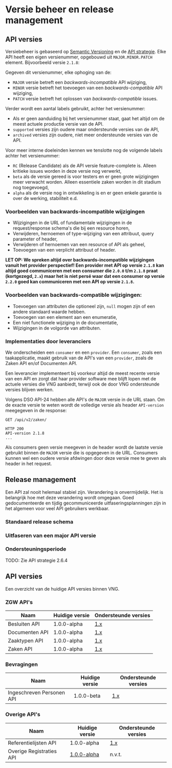 # Versie beheer en release management

## API versies

Versiebeheer is gebaseerd op [Semantic Versioning](https://semver.org) en de
[API strategie](https://aandeslagmetdeomgevingswet.nl/digitaal-stelsel/technisch-aansluiten/standaarden/api-uri-strategie/).
Elke  API heeft een eigen versienummer, opgebouwd uit `MAJOR.MINOR.PATCH` 
element. Bijvoorbeeld versie `2.1.8`:

Gegeven dit versienummer, elke ophoging van de:

* `MAJOR` versie betreft een *backwards-incompatible* API wijziging,
* `MINOR` versie betreft het toevoegen van een *backwards-compatible* API 
  wijziging,
* `PATCH` versie betreft het oplossen van *backwards-compatible* issues.

Verder wordt een aantal labels gebruikt, achter het versienummer:

* Als er geen aanduiding bij het versienummer staat, gaat het altijd om de
  meest actuele productie versie van de API.
* `supported` versies zijn oudere maar ondersteunde versies van de API,
* `archived` versies zijn oudere, niet meer ondersteunde versies van de API.

Voor meer interne doeleinden kennen we tenslotte nog de volgende labels achter
het versienummer:

* `RC` (Release Candidate) als de API versie feature-complete is. Alleen
  kritieke issues worden in deze versie nog verwerkt,
* `beta` als de versie gereed is voor testers en er geen grote wijzigingen meer
  verwacht worden. Alleen essentiele zaken worden in dit stadium nog 
  toegevoegd,
* `alpha` als de versie nog in ontwikkeling is en er geen enkele garantie is
  over de werking, stabiliteit e.d.

### Voorbeelden van backwards-incompatible wijzigingen

* Wijzigingen in de URL of fundamentale wijzigingen in de request/response
  schema's die bij een resource horen,
* Verwijderen, hernoemen of type-wijziging van een attribuut, query parameter
  of header,
* Verwijderen of hernoemen van een resource of API als geheel,
* Toevoegen van een verplicht attribuut of header.

**LET OP: We spreken altijd over backwards-incompatible wijzigingen vanuit het 
provider perspectief! Een provider met API op versie `2.1.8` kan altijd goed
communiceren met een consumer die `2.0.0` t/m `2.1.8` praat (kortgezegd,
`2.x`) maar het is niet persé waar dat een consumer op versie `2.2.0` goed kan 
communiceren met een API op versie `2.1.8`.**

### Voorbeelden van backwards-compatible wijzigingen:

* Toevoegen van attributen die optioneel zijn, `null` mogen zijn of een andere
  standaard waarde hebben.
* Toevoegen van een element aan een enumeratie,
* Een niet functionele wijziging in de documentatie,
* Wijzigingen in de volgorde van attributen.

### Implementaties door leveranciers

We onderscheiden een `consumer` en een `provider`. Een `consumer`, zoals een
taakapplicatie, maakt gebruik van de API's van een `provider`, zoals de Zaken
API en/of Documenten API.

Een leverancier implementeert bij voorkeur altijd de meest recente versie van
een API en zorgt dat haar provider software mee blijft lopen met de actuele 
versies die VNG aanbiedt, terwijl ook de door VNG ondersteunde versies blijven 
werken.

Volgens DSO API-24 hebben alle API's de `MAJOR` versie in de URL staan. Om de
exacte versie te weten wordt de volledige versie als header `API-version`
meegegeven in de response:

```
GET /api/v2/zaken/

HTTP 200
API-version 2.1.8
...
```

Als consumers geen versie meegeven in de header wordt de laatste versie 
gebruikt binnen de `MAJOR` versie die is opgegeven in de URL. Consumers kunnen
wel een oudere versie afdwingen door deze versie mee te geven als header in het
request.

## Release management 

Een API zal nooit helemaal stabiel zijn. Verandering is onvermijdelijk. Het is 
belangrijk hoe met deze verandering wordt omgegaan. Goed gedocumenteerde en 
tijdig gecommuniceerde uitfaseringsplanningen zijn in het algemeen voor veel 
API gebruikers werkbaar.

### Standaard release schema

### Uitfaseren van een major API versie

### Ondersteuningsperiode

TODO: Zie API strategie 2.6.4

## API versies

Een overzicht van de huidige API versies binnen VNG.

### ZGW API's

Naam | Huidige versie | Ondersteunde versies
--- | --- | ---
Besluiten API | 1.0.0-alpha | [1.x][Besluiten-1.x]
Documenten API | 1.0.0-alpha | [1.x][Documenten-1.x]
Zaaktypen API | 1.0.0-alpha | [1.x][Zaaktypen-1.x]
Zaken API | 1.0.0-alpha | [1.x][Zaken-1.x]

[Besluiten-1.x]: https://ref.tst.vng.cloud/brc/api/v1/schema/
[Documenten-1.x]: https://ref.tst.vng.cloud/drc/api/v1/schema/
[Zaaktypen-1.x]: https://ref.tst.vng.cloud/ztc/api/v1/schema/
[Zaken-1.x]: https://ref.tst.vng.cloud/zrc/api/v1/schema/

### Bevragingen

Naam | Huidige versie | Ondersteunde versies
--- | --- | ---
Ingeschreven Personen API | 1.0.0-beta | [1.x][Ingeschreven Personen-1.x]

[Ingeschreven Personen-1.x]: https://rebilly.github.io/ReDoc/?url=https://raw.githubusercontent.com/VNG-Realisatie/Bevragingen-ingeschreven-personen/master/api-specificatie/Bevraging-Ingeschreven-Persoon/openapi.yaml

### Overige API's

Naam | Huidige versie | Ondersteunde versies
--- | --- | ---
Referentielijsten API | 1.0.0-alpha | [1.x][Referentielijsten-1.x]
Overige Registraties API | [1.0.0-alpha][Overige Registraties-1.x] | n.v.t.

[Referentielijsten-1.x]: https://ref.tst.vng.cloud/referentielijsten/api/v1/schema/
[Overige Registraties-1.x]: https://ref.tst.vng.cloud/orc/api/v1/schema/
